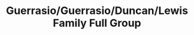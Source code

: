 ---
title: Guerrasio/Guerrasio/Duncan/Lewis Family Full Group
caption: 
fileName: /assets/images/fulls/IMG_2920.JPG
---